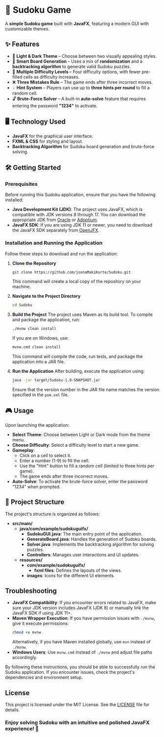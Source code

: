 # 🧩 Sudoku Game

A **simple Sudoku game** built with **JavaFX**, featuring a modern GUI with customizable themes.

## ✨ Features
- 🎨 **Light & Dark Theme** – Choose between two visually appealing styles.
- 🎲 **Smart Board Generation** – Uses a mix of **randomization** and a **backtracking algorithm** to generate valid Sudoku puzzles.
- 🎯 **Multiple Difficulty Levels** – Four difficulty options, with fewer pre-filled cells as difficulty increases.
- ❌ **Three Mistakes Rule** – The game ends after three incorrect moves.
- 💡 **Hint System** – Players can use up to **three hints per round** to fill a random cell.
- 🔓 **Brute-Force Solver** – A built-in **auto-solve** feature that requires entering the password **"1234"** to activate.

## 🖥️ Technology Used
- **JavaFX** for the graphical user interface.
- **FXML & CSS** for styling and layout.
- **Backtracking Algorithm** for Sudoku board generation and brute-force solving.

## 🛠️ Getting Started

### Prerequisites

Before running this Sudoku application, ensure that you have the following installed:

- **Java Development Kit (JDK)**: The project uses JavaFX, which is compatible with JDK versions 8 through 17. You can download the appropriate JDK from [Oracle](https://www.oracle.com/java/) or [Adoptium](https://adoptium.net/).
- **JavaFX SDK**: If you are using JDK 11 or newer, you need to download the JavaFX SDK separately from [OpenJFX](https://openjfx.io/).

### Installation and Running the Application

Follow these steps to download and run the application:

1. **Clone the Repository**
   ```sh
   git clone https://github.com/joonaMakiKorte/Sudoku.git
   ```
   This command will create a local copy of the repository on your machine.

2. **Navigate to the Project Directory**
   ```sh
   cd Sudoku
   ```

3. **Build the Project**
   The project uses Maven as its build tool. To compile and package the application, run:
   ```sh
   ./mvnw clean install
   ```
   If you are on Windows, use:
   ```sh
   mvnw.cmd clean install
   ```
   This command will compile the code, run tests, and package the application into a JAR file.

4. **Run the Application**
   After building, execute the application using:
   ```sh
   java -jar target/Sudoku-1.0-SNAPSHOT.jar
   ```
   Ensure that the version number in the JAR file name matches the version specified in the `pom.xml` file.

## 🎮 Usage

Upon launching the application:

- **Select Theme**: Choose between Light or Dark mode from the theme menu.
- **Choose Difficulty**: Select a difficulty level to start a new game.
- **Gameplay**:
  - Click on a cell to select it.
  - Enter a number (1-9) to fill the cell.
  - Use the "Hint" button to fill a random cell (limited to three hints per game).
  - The game ends after three incorrect moves.
- **Auto-Solve**: To activate the brute-force solver, enter the password "1234" when prompted.

## 📁 Project Structure

The project's structure is organized as follows:

- **src/main/**
  - **java/com/example/sudokuguifx/** 
    - **SudokuGUI.java**: The main entry point of the application.
    - **GenerateBoard.java**: Handles the generation of Sudoku boards.
    - **Solver.java**: Implements the backtracking algorithm for solving puzzles.
    - **Controllers**: Manages user interactions and UI updates.
  - **resources/**
    - **com/example/sudokuguifx/**
      - **fxml files**: Defines the layouts of the views.
    - **images**: Icons for the different UI elements.

## Troubleshooting

- **JavaFX Compatibility**: If you encounter errors related to JavaFX, make sure your JDK version includes JavaFX (JDK 8) or manually link the JavaFX SDK if using JDK 11+.
- **Maven Wrapper Execution**: If you have permission issues with `./mvnw`, give it execute permissions:
  ```sh
  chmod +x mvnw
  ```
  Alternatively, if you have Maven installed globally, use `mvn` instead of `./mvnw`.
- **Windows Users**: Use `mvnw.cmd` instead of `./mvnw` and adjust file paths accordingly.

By following these instructions, you should be able to successfully run the Sudoku application. If you encounter issues, check the project's dependencies and environment setup.

## License

This project is licensed under the MIT License. See the [LICENSE](LICENSE) file for details.

### Enjoy solving Sudoku with an intuitive and polished JavaFX experience! 🚀
